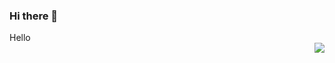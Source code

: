 ### Hi there 👋

Hello  
<img align="right" src="https://github-readme-stats.vercel.app/api?username=ClarenceC&show_icons=true&theme=dracula)](https://github.com/anuraghazra/github-readme-stats"/>

<!-- [![Top Langs](https://github-readme-stats.vercel.app/api/top-langs/?username=ClarenceC&layout=compact)](https://github.com/anuraghazra/github-readme-stats) -->

<!--
**ClarenceC/ClarenceC** is a ✨ _special_ ✨ repository because its `README.md` (this file) appears on your GitHub profile.

Here are some ideas to get you started:

- 🔭 I’m currently working on ...
- 🌱 I’m currently learning ...
- 👯 I’m looking to collaborate on ...
- 🤔 I’m looking for help with ...
- 💬 Ask me about ...
- 📫 How to reach me: ...
- 😄 Pronouns: ...
- ⚡ Fun fact: ...
-->
